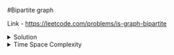 #Bipartite graph

Link - https://leetcode.com/problems/is-graph-bipartite

<details>
<summary>Solution</summary>

```
class Solution {
public:
    bool isBipartite(vector<vector<int>>& graph) {
        int n = graph.size();
        vector<int> visited(n,0);
        queue<int> qu;
        visited[0] = 1;
        for(int i=0;i<n;++i){
            qu.push(i);
            while(!qu.empty()){
                int cur = qu.front();
                qu.pop();
                for(int j=0;j<graph[cur].size();++j){
                    if(visited[graph[cur][j]]==0){
                        visited[graph[cur][j]] = visited[cur]%2 +1;
                        qu.push(graph[cur][j]);
                        continue;
                    }
                    if(visited[graph[cur][j]] != visited[cur]%2 + 1){
                        return false;
                    }
                }
            }
        }
        return true;
    }
};
```

</details>

<details>
<summary>Time Space Complexity</summary>

- Time
  - O(V+E)
- Space
  - O(V)?

</details>
